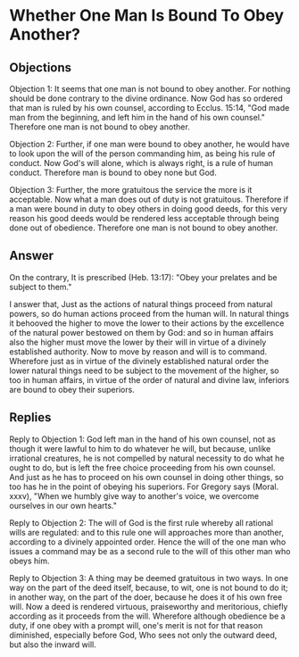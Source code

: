 # Whether One Man Is Bound To Obey Another?

## Objections

Objection 1: It seems that one man is not bound to obey another. For nothing should be done contrary to the divine ordinance. Now God has so ordered that man is ruled by his own counsel, according to Ecclus. 15:14, "God made man from the beginning, and left him in the hand of his own counsel." Therefore one man is not bound to obey another.

Objection 2: Further, if one man were bound to obey another, he would have to look upon the will of the person commanding him, as being his rule of conduct. Now God's will alone, which is always right, is a rule of human conduct. Therefore man is bound to obey none but God.

Objection 3: Further, the more gratuitous the service the more is it acceptable. Now what a man does out of duty is not gratuitous. Therefore if a man were bound in duty to obey others in doing good deeds, for this very reason his good deeds would be rendered less acceptable through being done out of obedience. Therefore one man is not bound to obey another.

## Answer

On the contrary, It is prescribed (Heb. 13:17): "Obey your prelates and be subject to them."

I answer that, Just as the actions of natural things proceed from natural powers, so do human actions proceed from the human will. In natural things it behooved the higher to move the lower to their actions by the excellence of the natural power bestowed on them by God: and so in human affairs also the higher must move the lower by their will in virtue of a divinely established authority. Now to move by reason and will is to command. Wherefore just as in virtue of the divinely established natural order the lower natural things need to be subject to the movement of the higher, so too in human affairs, in virtue of the order of natural and divine law, inferiors are bound to obey their superiors.

## Replies

Reply to Objection 1: God left man in the hand of his own counsel, not as though it were lawful to him to do whatever he will, but because, unlike irrational creatures, he is not compelled by natural necessity to do what he ought to do, but is left the free choice proceeding from his own counsel. And just as he has to proceed on his own counsel in doing other things, so too has he in the point of obeying his superiors. For Gregory says (Moral. xxxv), "When we humbly give way to another's voice, we overcome ourselves in our own hearts."

Reply to Objection 2: The will of God is the first rule whereby all rational wills are regulated: and to this rule one will approaches more than another, according to a divinely appointed order. Hence the will of the one man who issues a command may be as a second rule to the will of this other man who obeys him.

Reply to Objection 3: A thing may be deemed gratuitous in two ways. In one way on the part of the deed itself, because, to wit, one is not bound to do it; in another way, on the part of the doer, because he does it of his own free will. Now a deed is rendered virtuous, praiseworthy and meritorious, chiefly according as it proceeds from the will. Wherefore although obedience be a duty, if one obey with a prompt will, one's merit is not for that reason diminished, especially before God, Who sees not only the outward deed, but also the inward will.